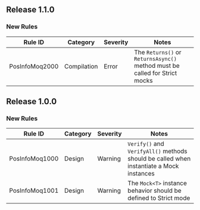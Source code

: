 ﻿## Release 1.1.0

### New Rules

Rule ID | Category | Severity | Notes
--------|----------|----------|--------------------
PosInfoMoq2000  | Compilation | Error  | The `Returns()` or `ReturnsAsync()` method must be called for Strict mocks

## Release 1.0.0

### New Rules

Rule ID | Category | Severity | Notes
--------|----------|----------|--------------------
PosInfoMoq1000  | Design   | Warning  | `Verify()` and `VerifyAll()` methods should be called when instantiate a Mock<T> instances
PosInfoMoq1001  | Design   | Warning  | The `Mock<T>` instance behavior should be defined to Strict mode
